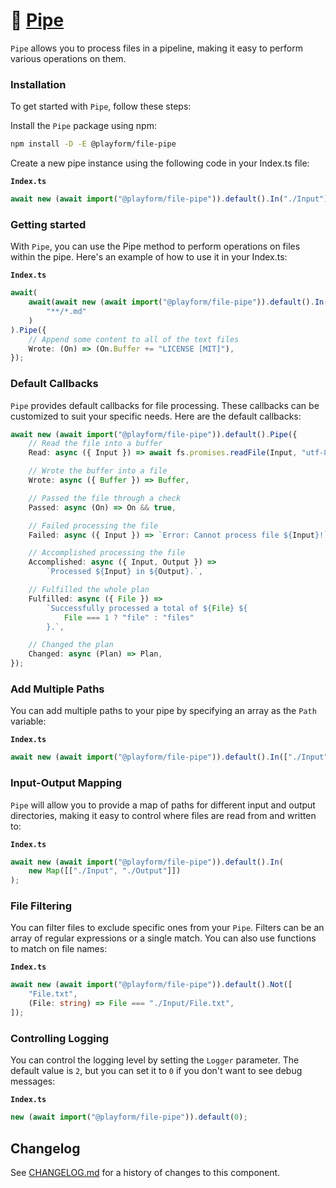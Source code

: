 # 🧪 [Pipe]

`Pipe` allows you to process files in a pipeline, making it easy to perform
various operations on them.

### Installation

To get started with `Pipe`, follow these steps:

Install the `Pipe` package using npm:

```sh
npm install -D -E @playform/file-pipe
```

Create a new pipe instance using the following code in your Index.ts file:

**`Index.ts`**

```ts
await new (await import("@playform/file-pipe")).default().In("./Input");
```

### Getting started

With `Pipe`, you can use the Pipe method to perform operations on files within
the pipe. Here's an example of how to use it in your Index.ts:

**`Index.ts`**

```ts
await(
	await(await new (await import("@playform/file-pipe")).default().In("./Input")).By(
		"**/*.md"
	)
).Pipe({
	// Append some content to all of the text files
	Wrote: (On) => (On.Buffer += "LICENSE [MIT]"),
});
```

### Default Callbacks

`Pipe` provides default callbacks for file processing. These callbacks can
be customized to suit your specific needs. Here are the default callbacks:

```ts
await new (await import("@playform/file-pipe")).default().Pipe({
	// Read the file into a buffer
	Read: async ({ Input }) => await fs.promises.readFile(Input, "utf-8"),

	// Wrote the buffer into a file
	Wrote: async ({ Buffer }) => Buffer,

	// Passed the file through a check
	Passed: async (On) => On && true,

	// Failed processing the file
	Failed: async ({ Input }) => `Error: Cannot process file ${Input}!`,

	// Accomplished processing the file
	Accomplished: async ({ Input, Output }) =>
		`Processed ${Input} in ${Output}.`,

	// Fulfilled the whole plan
	Fulfilled: async ({ File }) =>
		`Successfully processed a total of ${File} ${
			File === 1 ? "file" : "files"
		}.`,

	// Changed the plan
	Changed: async (Plan) => Plan,
});
```

### Add Multiple Paths

You can add multiple paths to your pipe by specifying an array as the `Path`
variable:

**`Index.ts`**

```ts
await new (await import("@playform/file-pipe")).default().In(["./Input", "./Input2"]);
```

### Input-Output Mapping

`Pipe` will allow you to provide a map of paths for different input and
output directories, making it easy to control where files are read from and
written to:

**`Index.ts`**

```ts
await new (await import("@playform/file-pipe")).default().In(
	new Map([["./Input", "./Output"]])
);
```

### File Filtering

You can filter files to exclude specific ones from your `Pipe`. Filters can
be an array of regular expressions or a single match. You can also use functions
to match on file names:

**`Index.ts`**

```ts
await new (await import("@playform/file-pipe")).default().Not([
	"File.txt",
	(File: string) => File === "./Input/File.txt",
]);
```

### Controlling Logging

You can control the logging level by setting the `Logger` parameter. The default
value is `2`, but you can set it to `0` if you don't want to see debug messages:

**`Index.ts`**

```ts
new (await import("@playform/file-pipe")).default(0);
```

[Pipe]: https://npmjs.org/@playform/file-pipe

## Changelog

See [CHANGELOG.md](CHANGELOG.md) for a history of changes to this component.
